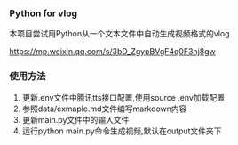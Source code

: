 ### Python for vlog

本项目尝试用Python从一个文本文件中自动生成视频格式的vlog

https://mp.weixin.qq.com/s/3bD_ZgypBVgF4q0F3nj8gw

### 使用方法

1. 更新.env文件中腾讯tts接口配置,使用source .env加载配置
2. 参照data/exmaple.md文件编写markdown内容
3. 更新main.py文件中的输入文件
4. 运行python main.py命令生成视频,默认在output文件夹下
